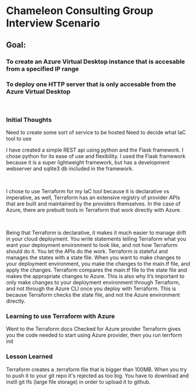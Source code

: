# Chameleon Consulting Group Interview Scenario
## Goal:
### To create an Azure Virtual Desktop instance that is accesable from a specified IP range
### To deploy one HTTP server that is only accesable from the Azure Virtual Desktop
<br>

### Initial Thoughts

<p>Need to create some sort of service to be hosted
Need to decide what IaC tool to use
</p>



<p>I have created a simple REST api using python and the Flask framework. I chose python for its ease of use and flexibility. I used the Flask framework because it is a super lightweight framework, but has a development webserver and sqlite3 db included in the framework.</p>

<br>

<p>I chose to use Terraform for my IaC tool because it is declarative vs imperative, as well, Terraform has an extensive registry of provider APIs that are built and maintained by the providers themselves. In the case of Azure, there are prebuilt tools in Terraform that work directly with Azure.</p>

<br>

<p>Being that Terraform is declarative, it makes it much easier to manage drift in your cloud deployment. You write statements telling Terraform what you want your deployment environment to look like, and not how Terraform should do it. You let the APIs do the work. Terraform is stateful and manages the states with a state file. When you want to make changes to your deployment environment, you make the changes to the main.tf file, and apply the changes. Terraform compares the main.tf file to the state file and makes the appropriate changes to Azure. 
This is also why it’s important to only make changes to your deployment environment through Terraform, and not through the Azure CLI once you deploy with Terraform. This is because Terraform checks the state file, and not the Azure environment directly.
</p>


### Learning to use Terraform with Azure
<p>Went to the Terraform docs
Checked for Azure provider
Terraform gives you the code needed to start using Azure provider, then you run terrform init</p>

### Lesson Learned
<p>Terraform creates a .terraform file that is bigger than 100MB. When you try to push it to your git repo it's rejected as too big. You have to download and instll git lfs (large file storage) in order to upload it to github.</p>
